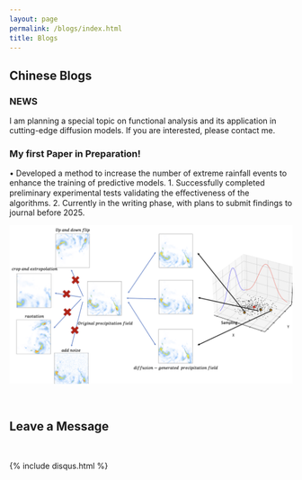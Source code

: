 ```yaml
---
layout: page
permalink: /blogs/index.html
title: Blogs
---
```


## Chinese Blogs

### NEWS
I am planning a special topic on functional analysis and its application in cutting-edge diffusion models. If you are interested, please contact me.


### My first Paper in Preparation!

• Developed a method to increase the number of extreme rainfall events to enhance the training of predictive models.
    1. Successfully completed preliminary experimental tests validating the eﬀectiveness of the algorithms.
    2. Currently in the writing phase, with plans to submit findings to journal before 2025.

![demo](./images/paper_pic.png)

<br>

## Leave a Message

<br>

{% include disqus.html %} 

<br>

